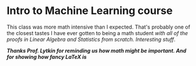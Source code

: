 # Intro to Machine Learning course

This class was more math intensive than I expected. That's probably one of the closest tastes I have ever gotten to being a math student *with all of the proofs in Linear Algebra and Statistics from scratch. Interesting stuff*. 


***Thanks Prof. Lytkin for reminding us how math might be important. And for showing how fancy LaTeX is***
